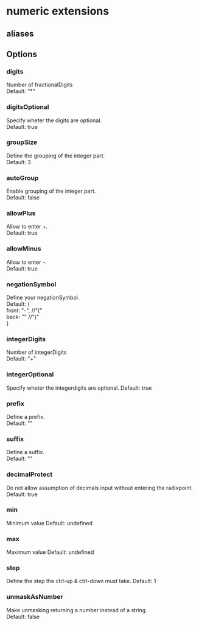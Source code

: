 # numeric extensions
## aliases

## Options
### digits
Number of fractionalDigits  
Default: "*"

### digitsOptional
Specify wheter the digits are optional.  
Default: true

### groupSize
Define the grouping of the integer part.  
Default: 3

### autoGroup
Enable grouping of the integer part.  
Default: false

### allowPlus
Allow to enter +.  
Default: true

### allowMinus
Allow to enter -.  
Default: true

### negationSymbol
Define your negationSymbol.  
Default: {  
  front: "-", //"("  
  back: "" //")"  
}

### integerDigits
Number of integerDigits  
Default: "+"

### integerOptional
Specify wheter the integerdigits are optional.
Default: true

### prefix
Define a prefix.  
Default: ""

### suffix
Define a suffix.  
Default: ""

### decimalProtect
Do not allow assumption of decimals input without entering the radixpoint.  
Default: true

### min
Minimum value
Default: undefined

### max
Maximum value
Default: undefined

### step
Define the step the ctrl-up & ctrl-down must take.
Default: 1

### unmaskAsNumber
Make unmasking returning a number instead of a string.  
Default: false
